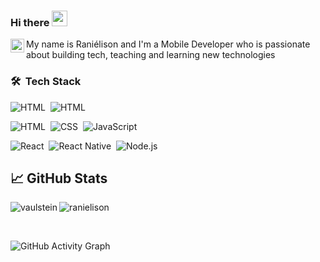 ### Hi there <img src="https://media.giphy.com/media/hvRJCLFzcasrR4ia7z/giphy.gif" width="25px">

<a href="https://www.linkedin.com/in/ranielison/">
  <img align="left" alt="Raniélison LinkedIN" width="22px" src="https://raw.githubusercontent.com/peterthehan/peterthehan/master/assets/linkedin.svg" />
</a>

My name is Raniélison and I'm a Mobile Developer who is passionate about building tech, teaching and learning new technologies 

### 🛠 &nbsp;Tech Stack

![HTML](https://img.shields.io/badge/-Flutter-02569B?style=for-the-badge&logo=Flutter)&nbsp;
![HTML](https://img.shields.io/badge/-Dart-02569B?style=for-the-badge&logo=Dart)&nbsp;
<br />

![HTML](https://img.shields.io/badge/-HTML-E34F26?style=for-the-badge&logo=HTML5&logoColor=white)&nbsp;
![CSS](https://img.shields.io/badge/-CSS-1572B6?style=for-the-badge&logo=CSS3&logoColor=white)&nbsp;
![JavaScript](https://img.shields.io/badge/-JavaScript-b39f04?style=for-the-badge&logo=javascript&logoColor=white)&nbsp;

![React](https://img.shields.io/badge/-React-1ea9fa?style=for-the-badge&logo=react&logoColor=white)&nbsp;
![React Native](https://img.shields.io/badge/-ReactNative-b400f5?style=for-the-badge&logo=react&logoColor=white)&nbsp;
![Node.js](https://img.shields.io/badge/-Node.js-339933?style=for-the-badge&logo=nodejs&logoColor=white)&nbsp;

## &#x1f4c8; GitHub Stats

<p align="left"><img align="left" src="https://github-readme-stats.vercel.app/api/top-langs?username=ranielison&show_icons=true&locale=en&layout=compact&theme=radical" alt="vaulstein" /></p>
 
 <p><img align="center" src="https://github-readme-streak-stats.herokuapp.com/?user=ranielison&theme=radical" alt="ranielison" /></p>
 
 <br />
 
![GitHub Activity Graph](https://activity-graph.herokuapp.com/graph?username=ranielison&bg_color=000000&color=4fff67&line=4fff67&point=ffffff&area=true&hide_border=true)  
